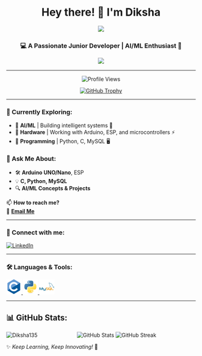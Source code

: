 <h1 align="center">Hey there! 👋 I'm Diksha</h1>

<p align="center">
  <img src="https://github.com/user-attachments/assets/09158bbe-2371-4b07-9c76-f2a7e2c758f8" width="600">
</p>

<h3 align="center">💻 A Passionate Junior Developer | AI/ML Enthusiast 🤖</h3>

<p align="center">
  <img src="https://github.com/user-attachments/assets/dbcc7c3a-c07a-4041-810b-494c30992a8f" width="300">
</p>

---

<p align="center">
  <img src="https://komarev.com/ghpvc/?username=diksha135&label=Profile%20views&color=0e75b6&style=flat" alt="Profile Views" />
</p>

<p align="center">
  <a href="https://github.com/ryo-ma/github-profile-trophy">
    <img src="https://github-profile-trophy.vercel.app/?username=diksha135&theme=dracula&no-bg=true" alt="GitHub Trophy" />
  </a>
</p>

---

### 🌱 Currently Exploring:
- 🔹 **AI/ML** | Building intelligent systems 🤖  
- 🔹 **Hardware** | Working with Arduino, ESP, and microcontrollers ⚡  
- 🔹 **Programming** | Python, C, MySQL 🖥️  

### 💬 Ask Me About:
- 🛠 **Arduino UNO/Nano**, ESP  
- 💡 **C, Python, MySQL**  
- 🔍 **AI/ML Concepts & Projects**  

📫 **How to reach me?**  
📧 **[Email Me](mailto:3d5iksh@gmail.com)**  

---

<h3 align="left">📌 Connect with me:</h3>
<p align="left">
  <a href="https://linkedin.com/in/diksha-972a9932a" target="_blank">
    <img src="https://raw.githubusercontent.com/rahuldkjain/github-profile-readme-generator/master/src/images/icons/Social/linked-in-alt.svg" alt="LinkedIn" height="30" width="40"/>
  </a>
</p>

---

<h3 align="left">🛠 Languages & Tools:</h3>
<p align="left">
  <a href="https://www.cprogramming.com/" target="_blank">
    <img src="https://raw.githubusercontent.com/devicons/devicon/master/icons/c/c-original.svg" alt="C" width="40" height="40"/>
  </a>
  <a href="https://www.python.org" target="_blank">
    <img src="https://raw.githubusercontent.com/devicons/devicon/master/icons/python/python-original.svg" alt="Python" width="40" height="40"/>
  </a>
  <a href="https://www.mysql.com/" target="_blank">
    <img src="https://raw.githubusercontent.com/devicons/devicon/master/icons/mysql/mysql-original-wordmark.svg" alt="MySQL" width="40" height="40"/>
  </a>
</p>

---



## 📊 GitHub Stats:
<p align="center">
  <img src="https://github-readme-stats.vercel.app/api?username=Diksha135&theme=radical&hide_border=true&show_icons=true&count_private=true" alt="GitHub Stats"/>
  <img src="https://github-readme-streak-stats.herokuapp.com/?user=Diksha135&theme=radical&hide_border=true" alt="GitHub Streak"/>
  <img align="left" src="https://github-readme-stats.vercel.app/api/top-langs?username=Diksha135&show_icons=true&locale=en&layout=compact" alt="Diksha135" />

</p>





✨ *Keep Learning, Keep Innovating!* 🚀
